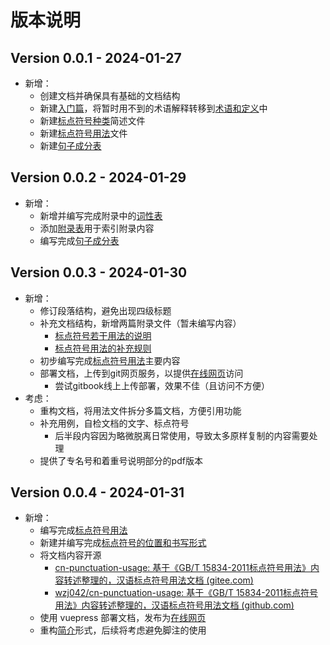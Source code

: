 
# 版本说明

## Version 0.0.1 - 2024-01-27

- 新增：
    - 创建文档并确保具有基础的文档结构
    - 新建[入门篇](../Basics/README.md)，将暂时用不到的术语解释转移到[术语和定义](./glossary.md#术语和定义)中
    - 新建[标点符号种类](../Basics/type-of-punctuation.md)简述文件
    - 新建[标点符号用法](../Basics/meaning-form-usage.md)文件
    - 新建[句子成分表](./sentence-elements.md)

## Version 0.0.2 - 2024-01-29

- 新增：
    - 新增并编写完成附录中的[词性表](./part-of-speech.md)
    - 添加[附录表](./README.md)用于索引附录内容
    - 编写完成[句子成分表](./sentence-elements.md)

## Version 0.0.3 - 2024-01-30

- 新增：
    - 修订段落结构，避免出现四级标题
    - 补充文档结构，新增两篇附录文件（暂未编写内容）
	    - [标点符号若干用法的说明](./description-of-used.md)
	    - [标点符号用法的补充规则](./supplement-rules.md)
	- 初步编写完成[标点符号用法](../Basics/meaning-form-usage.md)主要内容
	- 部署文档，上传到git网页服务，以提供[在线网页](https://caritas.gitbook.io/cn-punctuation-usage/)访问
		- 尝试gitbook线上上传部署，效果不佳（且访问不方便）
- 考虑：
	- 重构文档，将用法文件拆分多篇文档，方便引用功能
	- 补充用例，自检文档的文字、标点符号
		- 后半段内容因为略微脱离日常使用，导致太多原样复制的内容需要处理
	- 提供了专名号和着重号说明部分的pdf版本

## Version 0.0.4 - 2024-01-31

- 新增：
    - 编写完成[标点符号用法](../Basics/meaning-form-usage.md)
    - 新建并编写完成[标点符号的位置和书写形式](../Basics/loc-and-writing-of-punctuation.md)
	- 将文档内容开源
	  - [cn-punctuation-usage: 基于《GB/T 15834-2011标点符号用法》内容转述整理的，汉语标点符号用法文档 (gitee.com)](https://gitee.com/xqher/cn-punctuation-usage)
	  - [wzj042/cn-punctuation-usage: 基于《GB/T 15834-2011标点符号用法》内容转述整理的，汉语标点符号用法文档 (github.com)](https://github.com/wzj042/cn-punctuation-usage?tab=readme-ov-file#user-content-fn-1-ec7e293d2021cee5a28c83dabf205a95)
	- 使用 vuepress 部署文档，发布为[在线网页](https://cn-punctuation-usage.netlify.app/)
	- 重构[简介](../../README.md)形式，后续将考虑避免脚注的使用
